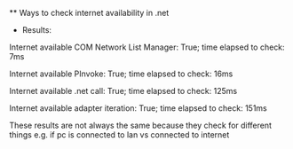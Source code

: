 ** Ways to check internet availability in .net

* Results:

Internet available COM Network List Manager: True; time elapsed to check: 7ms

Internet available PInvoke: True; time elapsed to check: 16ms

Internet available .net call: True; time elapsed to check: 125ms

Internet available adapter iteration: True; time elapsed to check: 151ms



These results are not always the same because they check for different things e.g. if pc is connected to lan vs connected to internet
